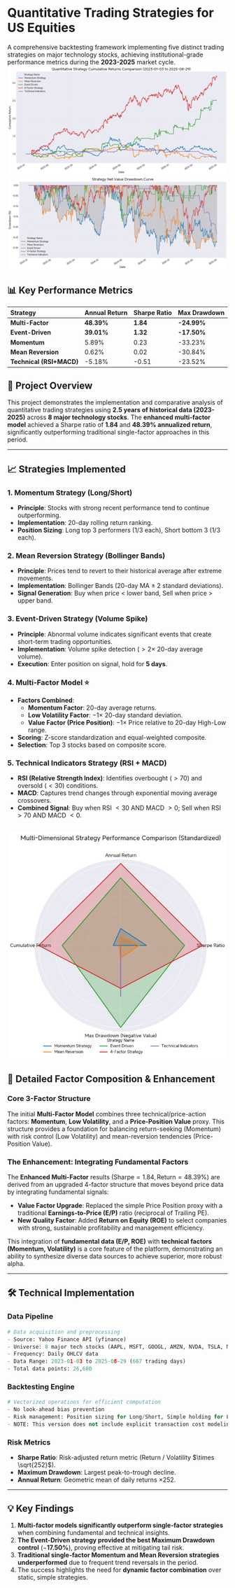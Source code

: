 # Quantitative Trading Strategies for US Equities

A comprehensive backtesting framework implementing five distinct trading strategies on major technology stocks, achieving institutional-grade performance metrics during the **2023-2025** market cycle.
![img.png](img.png)
![img_1.png](img_1.png)
## 📊 Key Performance Metrics

| Strategy                 | Annual Return | Sharpe Ratio | Max Drawdown |
|:-------------------------|:---------------|:--------------|:--------------|
| **Multi-Factor**         | **48.39%** | **1.84** | **-24.99%** |
| **Event-Driven**         | **39.01%** | **1.32** | **-17.50%** |
| **Momentum**             | 5.89% | 0.23 | -33.23% |
| **Mean Reversion**       | 0.62% | 0.02 | -30.84% |
| **Technical (RSI+MACD)** | -5.18% | -0.51 | -23.52% |

## 🎯 Project Overview

This project demonstrates the implementation and comparative analysis of quantitative trading strategies using **2.5 years of historical data (2023-2025)** across **8 major technology stocks**. The **enhanced multi-factor model** achieved a Sharpe ratio of **1.84** and **48.39% annualized return**, significantly outperforming traditional single-factor approaches in this period.

-----

## 📈 Strategies Implemented

### 1\. **Momentum Strategy (Long/Short)**

  - **Principle**: Stocks with strong recent performance tend to continue outperforming.
  - **Implementation**: 20-day rolling return ranking.
  - **Position Sizing**: Long top 3 performers (1/3 each), Short bottom 3 (1/3 each).

### 2\. **Mean Reversion Strategy (Bollinger Bands)**

  - **Principle**: Prices tend to revert to their historical average after extreme movements.
  - **Implementation**: Bollinger Bands (20-day MA $\pm$ 2 standard deviations).
  - **Signal Generation**: Buy when price $\lt$ lower band, Sell when price $\gt$ upper band.

### 3\. **Event-Driven Strategy (Volume Spike)**

  - **Principle**: Abnormal volume indicates significant events that create short-term trading opportunities.
  - **Implementation**: Volume spike detection ($\gt 2 \times$ 20-day average volume).
  - **Execution**: Enter position on signal, hold for **5 days**.

### 4\. **Multi-Factor Model** ⭐

  - **Factors Combined**:
      - **Momentum Factor**: 20-day average returns.
      - **Low Volatility Factor**: $-1 \times$ 20-day standard deviation.
      - **Value Factor (Price Position)**: $-1 \times$ Price relative to 20-day High-Low range.
  - **Scoring**: Z-score standardization and equal-weighted composite.
  - **Selection**: Top 3 stocks based on composite score.

### 5\. **Technical Indicators Strategy (RSI + MACD)**

  - **RSI (Relative Strength Index)**: Identifies overbought ($\gt 70$) and oversold ($\lt 30$) conditions.
  - **MACD**: Captures trend changes through exponential moving average crossovers.
  - **Combined Signal**: Buy when RSI $\lt 30$ AND MACD $\gt 0$; Sell when RSI $\gt 70$ AND MACD $\lt 0$.

![img_2.png](img_2.png)
-----

## 🔬 Detailed Factor Composition & Enhancement

### **Core 3-Factor Structure**

The initial **Multi-Factor Model** combines three technical/price-action factors: **Momentum**, **Low Volatility**, and a **Price-Position Value** proxy. This structure provides a foundation for balancing return-seeking (Momentum) with risk control (Low Volatility) and mean-reversion tendencies (Price-Position Value).

### **The Enhancement: Integrating Fundamental Factors**

The **Enhanced Multi-Factor** results ($\text{Sharpe}=1.84, \text{Return}=48.39\%$) are derived from an upgraded 4-factor structure that moves beyond price data by integrating fundamental signals:

  - **Value Factor Upgrade**: Replaced the simple Price Position proxy with a traditional **Earnings-to-Price (E/P)** ratio (reciprocal of Trailing PE).
  - **New Quality Factor**: Added **Return on Equity (ROE)** to select companies with strong, sustainable profitability and management efficiency.

This integration of **fundamental data (E/P, ROE)** with **technical factors (Momentum, Volatility)** is a core feature of the platform, demonstrating an ability to synthesize diverse data sources to achieve superior, more robust alpha.

-----

## 🛠 Technical Implementation

### Data Pipeline

```python
# Data acquisition and preprocessing
- Source: Yahoo Finance API (yfinance)
- Universe: 8 major tech stocks (AAPL, MSFT, GOOGL, AMZN, NVDA, TSLA, META, NFLX)
- Frequency: Daily OHLCV data
- Data Range: 2023-01-03 to 2025-08-29 (667 trading days)
- Total data points: 26,680 
```

### Backtesting Engine

```python
# Vectorized operations for efficient computation
- No look-ahead bias prevention
- Risk management: Position sizing for Long/Short, Simple holding for Long-Only
- NOTE: This version does not include explicit transaction cost modeling or advanced risk controls.
```

### Risk Metrics

  - **Sharpe Ratio**: Risk-adjusted return metric (Return / Volatility $\times \sqrt{252}$).
  - **Maximum Drawdown**: Largest peak-to-trough decline.
  - **Annual Return**: Geometric mean of daily returns $\times 252$.

-----

## 💡 Key Findings

1.  **Multi-factor models significantly outperform single-factor strategies** when combining fundamental and technical insights.
2.  **The Event-Driven strategy provided the best Maximum Drawdown control** ($-\mathbf{17.50\%}$), proving effective at mitigating tail risk.
3.  **Traditional single-factor Momentum and Mean Reversion strategies underperformed** due to frequent trend reversals in the period.
4.  The success highlights the need for **dynamic factor combination** over static, simple strategies.

